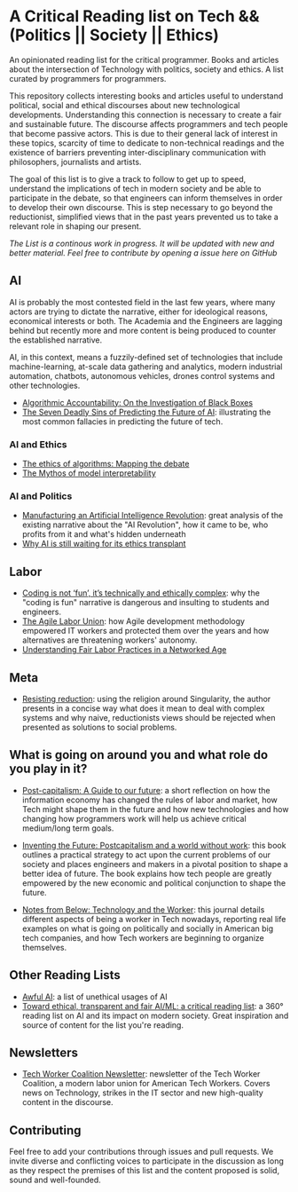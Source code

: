 # A Critical Reading list on Tech && (Politics || Society || Ethics)
An opinionated reading list for the critical programmer. Books and articles about the intersection of Technology with politics, society and ethics. A list curated by programmers for programmers.

This repository collects interesting books and articles useful to understand political, social and ethical discourses about new technological developments. Understanding this connection is necessary to create a fair and sustainable future. The discourse affects programmers and tech people that become passive actors. This is due to their general lack of interest in these topics, scarcity of time to dedicate to non-technical readings and the existence of barriers preventing inter-disciplinary communication with philosophers, journalists and artists. 

The goal of this list is to give a track to follow to get up to speed, understand the implications of tech in modern society and be able to participate in the debate, so that engineers can inform themselves in order to develop their own discourse. This is step necessary to go beyond the reductionist, simplified views that in the past years prevented us to take a relevant role in shaping our present. 

*The List is a continous work in progress. It will be updated with new and better material. Feel free to contribute by opening a issue here on GitHub*

## AI

AI is probably the most contested field in the last few years, where many actors are trying to dictate the narrative, either for ideological reasons, economical interests or both. The Academia and the Engineers are lagging behind but recently more and more content is being produced to counter the established narrative. 

AI, in this context, means a fuzzily-defined set of technologies that include machine-learning, at-scale data gathering and analytics, modern industrial automation, chatbots, autonomous vehicles, drones control systems and other technologies.

* [Algorithmic Accountability: On the Investigation of Black Boxes](https://towcenter.org/research/algorithmic-accountability-on-the-investigation-of-black-boxes-2/)
* [The Seven Deadly Sins of Predicting the Future of AI](http://rodneybrooks.com/the-seven-deadly-sins-of-predicting-the-future-of-ai/): illustrating the most common fallacies in predicting the future of tech.

### AI and Ethics
* [The ethics of algorithms: Mapping the debate](https://journals.sagepub.com/doi/pdf/10.1177/2053951716679679)
* [The Mythos of model interpretability](https://arxiv.org/pdf/1606.03490.pdf)
### AI and Politics
* [Manufacturing an Artificial Intelligence Revolution](https://papers.ssrn.com/sol3/papers.cfm?abstract_id=3078224): great analysis of the existing narrative about the "AI Revolution", how it came to be, who profits from it and what's hidden underneath
* [Why AI is still waiting for its ethics transplant](https://www.wired.com/story/why-ai-is-still-waiting-for-its-ethics-transplant/)

## Labor

* [Coding is not ‘fun’, it’s technically and ethically complex](https://aeon.co/ideas/coding-is-not-fun-it-s-technically-and-ethically-complex): why the "coding is fun" narrative is dangerous and insulting to students and engineers.
* [The Agile Labor Union](http://www.metareader.org/post/agile-labor-union.html): how Agile development methodology empowered IT workers and protected them over the years and how alternatives are threatening workers' autonomy.
* [Understanding Fair Labor Practices in a Networked Age](https://datasociety.net/pubs/fow/FairLabor.pdf)


## Meta
* [Resisting reduction](https://jods.mitpress.mit.edu/pub/resisting-reduction): using the religion around Singularity, the author presents in a concise way what does it mean to deal with complex systems and why naive, reductionists views should be rejected when presented as solutions to social problems.

## What is going on around you and what role do you play in it?

* [Post-capitalism: A Guide to our future](https://en.wikipedia.org/wiki/PostCapitalism:_A_Guide_to_Our_Future): a short reflection on how the information economy has changed the rules of labor and market, how Tech might shape them in the future and how new technologies and how changing how programmers work will help us achieve critical medium/long term goals.

* [Inventing the Future: Postcapitalism and a world without work](https://en.wikipedia.org/wiki/Inventing_the_Future:_Postcapitalism_and_a_World_Without_Work): this book outlines a practical strategy to act upon the current problems of our society and places engineers and makers in a pivotal position to shape a better idea of future. The book explains how tech people are greatly empowered by the new economic and political conjunction to shape the future.

* [Notes from Below: Technology and the Worker](https://notesfrombelow.org/article/technology-and-the-worker): this journal details different aspects of being a worker in Tech nowadays, reporting real life examples on what is going on politically and socially in American big tech companies, and how Tech workers are beginning to organize themselves. 

## Other Reading Lists

* [Awful AI](https://github.com/daviddao/awful-ai): a list of unethical usages of AI
* [Toward ethical, transparent and fair AI/ML: a critical reading list](https://medium.com/@eirinimalliaraki/toward-ethical-transparent-and-fair-ai-ml-a-critical-reading-list-d950e70a70ea): a 360° reading list on AI and its impact on modern society. Great inspiration and source of content for the list you're reading.

## Newsletters
* [Tech Worker Coalition Newsletter](https://techworkerscoalition.us11.list-manage.com/subscribe?u=194e57c175176cfd13007a197&id=7cb85d276a): newsletter of the Tech Worker Coalition, a modern labor union for American Tech Workers. Covers news on Technology, strikes in the IT sector and new high-quality content in the discourse.

## Contributing

Feel free to add your contributions through issues and pull requests. We invite diverse and conflicting voices to participate in the discussion as long as they respect the premises of this list and the content proposed is solid, sound and well-founded.
